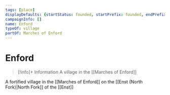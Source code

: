 ```yaml
---
tags: [place]
displayDefaults: {startStatus: founded, startPrefix: founded, endPrefix: destroyed, endStatus: destroyed}
campaignInfo: []
name: Enford
typeOf: village
partOf: Marches of Enford
---
```

# Enford
>[!info]+ Information
> A village in the [[Marches of Enford]]


A fortified village in the [[Marches of Enford]] on the [[Enst (North Fork)|North Fork]] of the [[Enst]]